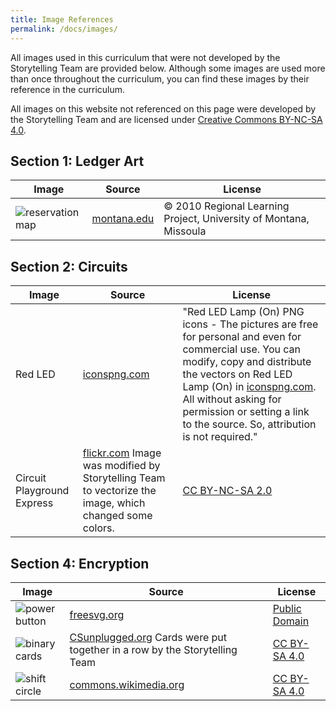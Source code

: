 ```yaml
---
title: Image References
permalink: /docs/images/
---
```

All images used in this curriculum that were not developed by the Storytelling
Team are provided below. Although some images are used more than once throughout
the curriculum, you can find these images by their reference in the curriculum.

All images on this website not referenced on this page were developed by the
Storytelling Team and are licensed under [Creative Commons BY-NC-SA 4.0](https://creativecommons.org/licenses/by-nc-sa/4.0/).

## Section 1: Ledger Art

| Image | Source | License |
| ----- | ------ | ------- |
| ![reservation map](../resources/images/1-1_map.png) | [montana.edu](https://www.montana.edu/iefa/introductiontomttribalnations/tribalterritories.html) | &copy; 2010 Regional Learning Project, University of Montana, Missoula  |

## Section 2: Circuits

| Image | Source | License |
| ----- | ------ | ------- |
| Red LED | [iconspng.com](https://www.iconspng.com/image/68161/red-led-lamp-on)  | "Red LED Lamp (On) PNG icons - The pictures are free for personal and even for commercial use. You can modify, copy and distribute the vectors on Red LED Lamp (On) in [iconspng.com](http://www.iconspng.com). All without asking for permission or setting a link to the source. So, attribution is not required."  |
| Circuit Playground Express  | [flickr.com](https://www.flickr.com/photos/adafruit/34783187596) Image was modified by Storytelling Team to vectorize the image, which changed some colors. | [CC BY-NC-SA 2.0](https://creativecommons.org/licenses/by-nc-sa/2.0/) |

## Section 4: Encryption

| Image | Source | License |
| ----- | ------ | ------- |
| ![power button](../resources/images/4-1_power-button.png) | [freesvg.org](https://freesvg.org/power-symbol) | [Public Domain](https://creativecommons.org/licenses/publicdomain/)  |
| ![binary cards](../resources/images/4-1_binary-cards-img.png)  | [CSunplugged.org](https://www.csunplugged.org/en/resources/binary-cards/) Cards were put together in a row by the Storytelling Team | [CC BY-SA 4.0](https://creativecommons.org/licenses/by-sa/4.0/)  |
| ![shift circle](../resources/images/4-2_shift-circle.png) | [commons.wikimedia.org](https://commons.wikimedia.org/wiki/File:Caesar_Shift_Cipher_Wheel.png) | [CC BY-SA 4.0](https://creativecommons.org/licenses/by-sa/4.0/deed.en)  |
